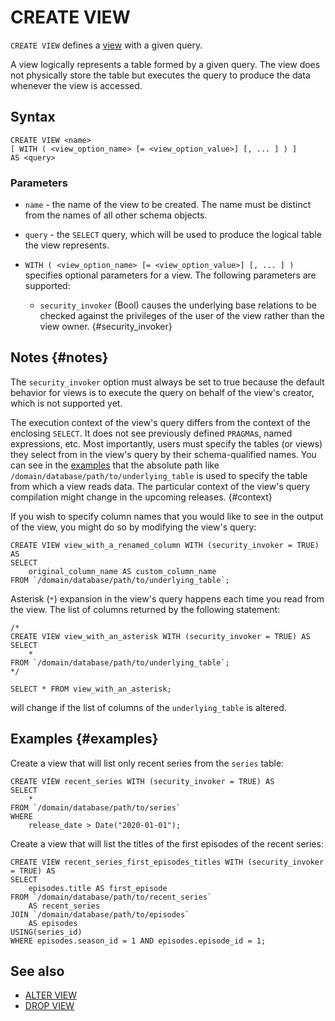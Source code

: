 # CREATE VIEW

`CREATE VIEW` defines a [view](../../../../concepts/datamodel/view) with a given query.

A view logically represents a table formed by a given query. The view does not physically store the table but executes the query to produce the data whenever the view is accessed.

## Syntax

```yql
CREATE VIEW <name>
[ WITH ( <view_option_name> [= <view_option_value>] [, ... ] ) ]
AS <query>
```

### Parameters

* `name` - the name of the view to be created. The name must be distinct from the names of all other schema objects.
* `query` - the `SELECT` query, which will be used to produce the logical table the view represents.
* `WITH ( <view_option_name> [= <view_option_value>] [, ... ] )` specifies optional parameters for a view. The following parameters are supported:

  * `security_invoker` (Bool) causes the underlying base relations to be checked against the privileges of the user of the view rather than the view owner. {#security_invoker}

## Notes {#notes}

The `security_invoker` option must always be set to true because the default behavior for views is to execute the query on behalf of the view's creator, which is not supported yet.

The execution context of the view's query differs from the context of the enclosing `SELECT`. It does not see previously defined `PRAGMA`s, named expressions, etc. Most importantly, users must specify the tables (or views) they select from in the view's query by their schema-qualified names. You can see in the [examples](#examples) that the absolute path like `/domain/database/path/to/underlying_table` is used to specify the table from which a view reads data. The particular context of the view's query compilation might change in the upcoming releases. {#context}

If you wish to specify column names that you would like to see in the output of the view, you might do so by modifying the view's query:
```yql
CREATE VIEW view_with_a_renamed_column WITH (security_invoker = TRUE) AS
SELECT
    original_column_name AS custom_column_name
FROM `/domain/database/path/to/underlying_table`;
```

Asterisk (`*`) expansion in the view's query happens each time you read from the view. The list of columns returned by the following statement:
```yql
/*
CREATE VIEW view_with_an_asterisk WITH (security_invoker = TRUE) AS
SELECT
    *
FROM `/domain/database/path/to/underlying_table`;
*/

SELECT * FROM view_with_an_asterisk;
```
will change if the list of columns of the `underlying_table` is altered.

## Examples {#examples}

Create a view that will list only recent series from the `series` table:

```yql
CREATE VIEW recent_series WITH (security_invoker = TRUE) AS
SELECT
    *
FROM `/domain/database/path/to/series`
WHERE
    release_date > Date("2020-01-01");
```

Create a view that will list the titles of the first episodes of the recent series:

```yql
CREATE VIEW recent_series_first_episodes_titles WITH (security_invoker = TRUE) AS
SELECT
    episodes.title AS first_episode
FROM `/domain/database/path/to/recent_series`
    AS recent_series
JOIN `/domain/database/path/to/episodes`
    AS episodes
USING(series_id)
WHERE episodes.season_id = 1 AND episodes.episode_id = 1;
```

## See also

* [ALTER VIEW](alter-view.md)
* [DROP VIEW](drop-view.md)
